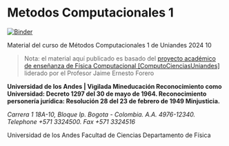 # Metodos Computacionales 1

[![Binder](https://mybinder.org/badge_logo.svg)](https://mybinder.org/v2/gh/diegour1/MetodosComputacionales1/main)

Material del curso de Métodos Computacionales 1 de Uniandes 2024 10

> Nota: el material aquí publicado es basado del [proyecto académico de enseñanza de Física Computacional [ComputoCienciasUniandes]](http://computocienciasuniandes.github.io/) liderado por el Profesor Jaime Ernesto Forero

**Universidad de los Andes | Vigilada Mineducación
Reconocimiento como Universidad: Decreto 1297 del 30 de mayo de 1964.
Reconocimiento personería jurídica: Resolución 28 del 23 de febrero de 1949 Minjusticia.**

*Carrera 1 18A-10, Bloque Ip. Bogota - Colombia. A.A. 4976-12340.*   
*Telephone +571 3324500.*
*Fax +571 3324516*

Universidad de los Andes
Facultad de Ciencias
Departamento de Física
